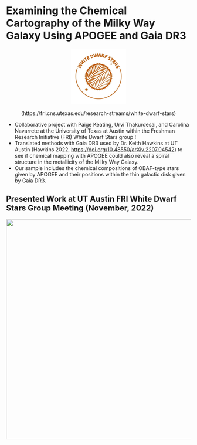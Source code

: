 # Examining the Chemical Cartography of the Milky Way Galaxy Using APOGEE and Gaia DR3

<p align="center">
<img width="150" height="150" src= "logo.png">
</p>

<p align="center">
(https://fri.cns.utexas.edu/research-streams/white-dwarf-stars)
</p>

* Collaborative project with Paige Keating, Urvi Thakurdesai, and Carolina Navarrete at the University of Texas at Austin within the Freshman Research Initiative (FRI) White Dwarf Stars group !
* Translated methods with Gaia DR3 used by Dr. Keith Hawkins at UT Austin (Hawkins 2022, https://doi.org/10.48550/arXiv.2207.04542) to see if chemical mapping with APOGEE could also reveal a spiral structure in the metallicity of the Milky Way Galaxy. 
* Our sample includes the chemical compositions of OBAF-type stars given by APOGEE and their positions within the thin galactic disk given by Gaia DR3.

## Presented Work at UT Austin FRI White Dwarf Stars Group Meeting (November, 2022)

<p align="center">
<img width="800" height="600" src= "Chemical Cartography Poster.png">
</p>
